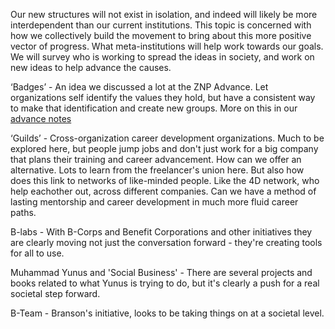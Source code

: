 Our new structures will not exist in isolation, and indeed will likely be more interdependent than our 
current institutions. This topic is concerned with how we collectively build the movement to bring about 
this more positive vector of progress. What meta-institutions will help work towards our goals. We will 
survey who is working to spread the ideas in society, and work on new ideas to help advance the causes.


‘Badges’ - An idea we discussed a lot at the ZNP Advance. Let organizations self identify the values they hold,
but have a consistent way to make that identification and create new groups. More on this in our [advance 
notes](https://github.com/zero-net-positive/choza-advance/blob/master/advance_notes.md#more-on-the-network-of-networks-or-the-meta-network)

‘Guilds’ -  Cross-organization career development organizations. Much to be explored here, but people jump jobs
and don't just work for a big company that plans their training and career advancement. How can we offer an 
alternative. Lots to learn from the freelancer's union here. But also how does this link to networks of 
like-minded people. Like the 4D network, who help eachother out, across different companies. Can we have
a method of lasting mentorship and career development in much more fluid career paths.

B-labs - With B-Corps and Benefit Corporations and other initiatives they are clearly moving not just the
conversation forward - they're creating tools for all to use.

Muhammad Yunus and 'Social Business' - There are several projects and books related to what Yunus is trying to
do, but it's clearly a push for a real societal step forward.

B-Team - Branson's initiative, looks to be taking things on at a societal level.
